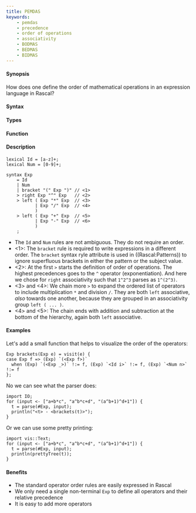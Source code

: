 ```yaml
---
title: PEMDAS
keywords:
    - pemdas
    - precedence
    - order of operations
    - associativity
    - BODMAS
    - BEDMAS
    - BIDMAS
---
```


#### Synopsis

How does one define the order of mathematical operations in an expression language in Rascal?

#### Syntax

#### Types

#### Function

#### Description

```rascal-commands
lexical Id = [a-z]+;
lexical Num = [0-9]+;

syntax Exp
    = Id
    | Num
    | bracket "(" Exp ")" // <1>
    > right Exp "^" Exp   // <2>
    > left ( Exp "*" Exp  // <3>
           | Exp "/" Exp  // <4>
           )
    > left ( Exp "+" Exp  // <5>
           | Exp "-" Exp  // <6>
           )
    ;
```

* The `Id` and `Num` rules are not ambiguous. They do not require an order.
* <1>: The `bracket` rule is required to write expressions in a different order. The `bracket` syntax ryle attribute is used in ((Rascal:Patterns)) to ignore superfluous brackets in either the pattern or the subject value.
* <2>: At the first `>` starts the definition of order of operations. The highest precedences goes to the `^` operator (exponentiation). And here we chose for `right` associativity such that `1^2^3` parses as `1^(2^3)`.
* <3> and <4>: We chain more `>` to expand the ordered list of operators to include multiplication `*` and division `/`. They are both `left` associative, *also* towards one another, because they are grouped in an associativity group `left ( ... )`.
* <4> and <5>: The chain ends with addition and subtraction at the bottom of the hierarchy, again both `left` associative.

#### Examples

Let's add a small function that helps to visualize the order of the operators:
```rascal-shell,continue
Exp brackets(Exp e) = visit(e) {
case Exp f => (Exp) `(<Exp f>)` 
  when (Exp) `(<Exp _>)` !:= f, (Exp) `<Id i>` !:= f, (Exp) `<Num n>` !:= f
};
```

No we can see what the parser does:
```rascal-shell,continue
import IO;
for (input <- ["a+b*c", "a^b*c+d", "(a^b+1)^d+1"]) {
  t = parse(#Exp, input);
  println("<t> - <brackets(t)>");
}
```

Or we can use some pretty printing:
```rascal-shell,continue
import vis::Text;
for (input <- ["a+b*c", "a^b*c+d", "(a^b+1)^d+1"]) {
  t = parse(#Exp, input);
  println(prettyTree(t));
}
```

#### Benefits

* The standard operator order rules are easily expressed in Rascal
* We only need a single non-terminal `Exp` to define all operators and their relative precedence
* It is easy to add more operators

